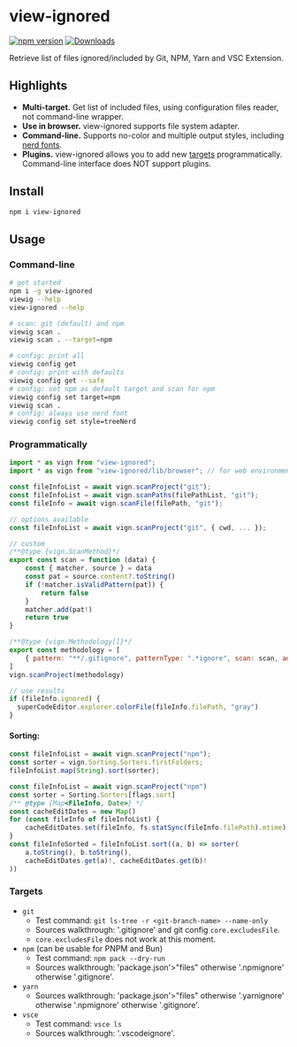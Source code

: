 # view-ignored

[![npm version](https://badge.fury.io/js/view-ignored.svg)](https://www.npmjs.com/package/view-ignored)
[![Downloads](https://img.shields.io/npm/dm/view-ignored.svg)](https://www.npmjs.com/package/view-ignored)

Retrieve list of files ignored/included by Git, NPM, Yarn and VSC Extension.

## Highlights

- **Multi-target.** Get list of included files, using configuration files reader, not command-line wrapper.
- **Use in browser.** view-ignored supports file system adapter.
- **Command-line.** Supports no-color and multiple output styles, including [nerd fonts](https://github.com/ryanoasis/nerd-fonts).
- **Plugins.** view-ignored allows you to add new [targets](#targets) programmatically. Command-line interface does NOT support plugins.

## Install

```bash
npm i view-ignored
```

## Usage

### Command-line

```bash
# get started
npm i -g view-ignored
viewig --help
view-ignored --help

# scan: git (default) and npm
viewig scan .
viewig scan . --target=npm

# config: print all
viewig config get
# config: print with defaults
viewig config get --safe
# config: set npm as default target and scan for npm
viewig config set target=npm
viewig scan .
# config: always use nerd font
viewig config set style=treeNerd
```

### Programmatically

```js
import * as vign from "view-ignored";
import * as vign from "view-ignored/lib/browser"; // for web environment apps

const fileInfoList = await vign.scanProject("git");
const fileInfoList = await vign.scanPaths(filePathList, "git");
const fileInfo = await vign.scanFile(filePath, "git");

// options available
const fileInfoList = await vign.scanProject("git", { cwd, ... });

// custom
/**@type {vign.ScanMethod}*/
export const scan = function (data) {
    const { matcher, source } = data
    const pat = source.content?.toString()
    if (!matcher.isValidPattern(pat)) {
        return false
    }
    matcher.add(pat!)
    return true
}

/**@type {vign.Methodology[]}*/
export const methodology = [
    { pattern: "**/.gitignore", patternType: ".*ignore", scan: scan, addPatterns: addPatternsExclude },
]
vign.scanProject(methodology)

// use results
if (fileInfo.ignored) {
  superCodeEditor.explorer.colorFile(fileInfo.filePath, "gray")
}
```

#### Sorting:

```js
const fileInfoList = await vign.scanProject("npm");
const sorter = vign.Sorting.Sorters.firstFolders;
fileInfoList.map(String).sort(sorter);
```

```js
const fileInfoList = await vign.scanProject("npm")
const sorter = Sorting.Sorters[flags.sort]
/** @type {Map<FileInfo, Date>} */
const cacheEditDates = new Map()
for (const fileInfo of fileInfoList) {
	cacheEditDates.set(fileInfo, fs.statSync(fileInfo.filePath).mtime)
}
const fileInfoSorted = fileInfoList.sort((a, b) => sorter(
	a.toString(), b.toString(),
	cacheEditDates.get(a)!, cacheEditDates.get(b)!
))
```

### Targets

- `git`
  - Test command: `git ls-tree -r <git-branch-name> --name-only`
  - Sources walkthrough: '.gitignore' and git config `core.excludesFile`.
  - `core.excludesFile` does not work at this moment.
- `npm` (can be usable for PNPM and Bun)
  - Test command: `npm pack --dry-run`
  - Sources walkthrough: 'package.json'>"files" otherwise '.npmignore' otherwise '.gitignore'.
- `yarn`
  - Sources walkthrough: 'package.json'>"files" otherwise '.yarnignore' otherwise '.npmignore' otherwise '.gitignore'.
- `vsce`
  - Test command: `vsce ls`
  - Sources walkthrough: '.vscodeignore'.
